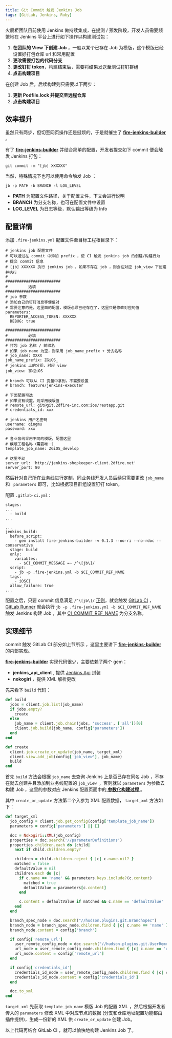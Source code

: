 ```yaml
---
title: Git Commit 触发 Jenkins Job
tags: [GitLab, Jenkins, Ruby]
---
```



火展柜团队目前使用 Jenkins 做持续集成，在提测 / 预发阶段，开发人员需要频繁地在 Jenkins 平台上进行如下操作以构建测试包：

1. **在团队的 View 下创建 Job** ，一般以某个已存在 Job 为模版，这个模版已经设置好打包仓库 url 和常用配置
2. **更改需要打包的代码分支**
3. **更改钉钉 token**，构建结束后，需要将结果发送至测试钉钉群组
4. **点击构建项目**

在创建 Job 后，后续构建则只需要以下两步：

1. **更新 Podfile.lock 并提交至远程仓库**
2. **点击构建项目**



<!--more-->

## 效率提升

虽然只有两步，但切至网页操作还是挺烦的，于是就催生了 [**fire-jenkins-builder**](https://github.com/tripleCC/fire-jenkins-builder) 。

有了 [**fire-jenkins-builder**](https://github.com/tripleCC/fire-jenkins-builder) 并结合简单的配置，开发者提交如下 commit 便会触发 Jenkins 打包：

```
git commit -m "[jb] XXXXXX"
```

当然，特殊情况下也可以使用命令触发 Job ：

```
jb -p PATH -b BRANCH -l LOG_LEVEL
```

- **PATH** 为配置文件路径，关于配置文件，下文会进行说明
- **BRANCH** 为分支名称，也可在配置文件中设置
- **LOG_LEVEL** 为日志等级，默认输出等级为 Info

## 配置详情

添加 `.fire-jenkins.yml` 配置文件至目标工程根目录下：

```
# jenkins job 配置文件
# 可以通过在 commit 中添加 prefix ，使 CI 触发 jenkins job 的创建/构建行为
# 提交 commit 信息
# [jb] XXXXXX 执行 jenkins job ，如果不存在 job ，则会在对应 job_view 下创建并执行
#
########################
#         选填
########################
# job 参数
# 添加自己的钉钉消息等健值对
# 需要注意的是，这里面的配置，模版必须已经存在了，这里只是修改对应的值
parameters:
  REPORTER_ACCESS_TOKEN: XXXXXX
  DEBUG: true

########################
#         必填
########################
# 打包 job 名称 / 前缀名
# 如果 job_name 为空，则采用 job_name_prefix + 分支名称
# job_name: XXXX
job_name_prefix: ZGiOS_
# jenkins 上的分组，对应 view
job_view: 掌柜iOS

# branch 可以从 CI 变量中拿到，不需要设置
# branch: feature/jenkins-executer

# 下面配置可选
# 如果没有设置，则采用模版值
# remote_url: git@git.2dfire-inc.com:ios/restapp.git
# credentials_id: xxx

# jenkins 用户名密码
username: qingmu
password: xxx

# 各业务线采用不同的模版，配置这里
# 模版工程名称（需要唯一）
template_job_name: ZGiOS_develop

# 这里不动
server_url: 'http://jenkins-shopkeeper-client.2dfire.net'
server_port: 80
```

然后针对自己所在业务线进行定制，同业务线开发人员后续只需要更改 `job_name` 和 ` parameters` 即可，比如根据项目群组设置钉钉 token。

配置 `.gitlab-ci.yml` :

```
stages:
...
  - build
...

...
jenkins_build:
  before_script:
    - gem install fire-jenkins-builder -v 0.1.3 --no-ri --no-rdoc --conservative
  stage: build
  only:
    variables:
      - $CI_COMMIT_MESSAGE =~ /^\[jb\]/
  script: 
    - jb -p .fire-jenkins.yml -b $CI_COMMIT_REF_NAME
  tags:
    - iOSCI
  allow_failure: true
...
```

配置之后，只要 commit 信息满足 `/^\[jb\]/` [正则](https://docs.gitlab.com/ee/ci/variables/#variables-expressions)，就会触发 [GitLab CI](https://docs.gitlab.com/ee/ci/) ，[GitLab Runner](https://docs.gitlab.com/runner/index.html#gitlab-runner) 就会执行  `jb -p .fire-jenkins.yml -b $CI_COMMIT_REF_NAME`  触发 Jenkins 构建 Job ，其中 [CI_COMMIT_REF_NAME](https://docs.gitlab.com/ee/ci/variables/#priority-of-variables) 为分支名称。

## 实现细节

commit 触发 GitLab CI 部分如上节所示 ，这里主要讲下 [**fire-jenkins-builder**](https://github.com/tripleCC/fire-jenkins-builder)  的内部实现。

 [**fire-jenkins-builder**](https://github.com/tripleCC/fire-jenkins-builder)  实现代码很少，主要依赖了两个 gem：

- **jenkins_api_client** ,  提供 [Jenkins Api](https://wiki.jenkins.io/display/JENKINS/Remote+access+API) 封装
- **nokogiri** ，提供 XML 解析更改

先来看下 `build` 代码：

```ruby
def build
  jobs = client.job.list(job_name)
  if jobs.empty?
    create
  else
    job_name = client.job.chain(jobs, 'success', ['all'])[0]
    client.job.build(job_name, config['parameters'])
  end
end

def create
  client.job.create_or_update(job_name, target_xml)
  client.view.add_job(config['job_view'], job_name)
  build
end
```

首先 `build` 方法会根据 `job_name` 去查询 Jenkins 上是否已存在同名 Job ，不存在就去创建并且添加到业务线配置的 `job_view `，否则就以 `parameters` 为参数去构建 Job  ，这里的参数对应 Jenkins 配置页面中的[ **参数化构建过程** ](https://wiki.jenkins.io/display/JENKINS/Parameterized+Build)。

其中 `create_or_update` 方法第二个入参为 XML 配置数据， `target_xml` 方法如下：

```ruby
def target_xml
  job_config = client.job.get_config(config['template_job_name'])		
  parameters = config['parameters'] || []

  doc = Nokogiri::XML(job_config)
  properties = doc.search('//parameterDefinitions')
  properties.children.each do |child|
    next if child.children.empty?

    children = child.children.reject { |c| c.name.nil? }
    matched = false
    defaultValue = nil
    children.each do |c|
      if c.name == 'name' && parameters.keys.include?(c.content)
    	matched = true 
        defaultValue = parameters[c.content]
      end

      c.content = defaultValue if matched && c.name == 'defaultValue'
    end
  end

  branch_spec_node = doc.search("//hudson.plugins.git.BranchSpec")
  branch_node = branch_spec_node.children.find { |c| c.name == 'name' }
  branch_node.content = config['branch']

  if config['remote_url']
    user_remote_config_node = doc.search("//hudson.plugins.git.UserRemoteConfig")
    url_node = user_remote_config_node.children.find { |c| c.name == 'url' }
    url_node.content = config['remote_url']
  end

  if config['credentials_id']
    credentials_id_node = user_remote_config_node.children.find { |c| c.name == 'credentialsId' }
    credentials_id_node.content = config['credentials_id']
  end

  doc.to_xml
end
```

`target_xml` 先获取 `template_job_name` 模版 Job 的配置 XML ，然后根据开发者传入的 `parameters` 修改 XML 中对应节点的数据 (分支和仓库地址配置功能都由插件提供)，生成一份新的 XML 供 `create_or_update` 创建 Job。 

以上代码再结合 GitLab CI ，就可以愉快地构建 Jenkins Job 了。

